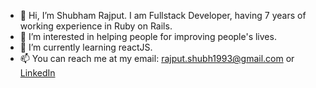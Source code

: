 - 👋 Hi, I’m Shubham Rajput. I am Fullstack Developer, having 7 years of working experience in Ruby on Rails.
- 👀 I’m interested in helping people for improving people's lives.
- 🌱 I’m currently learning reactJS.
- 📫 You can reach me at my email: rajput.shubh1993@gmail.com or [LinkedIn](https://www.linkedin.com/in/shubham-rajput-34842ba4)

